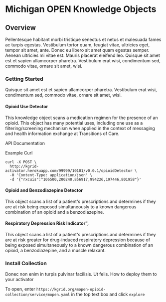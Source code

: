 # Michigan OPEN Knowledge Objects

## Overview
Pellentesque habitant morbi tristique senectus et netus et malesuada fames ac turpis egestas. Vestibulum tortor quam, feugiat vitae, ultricies eget, tempor sit amet, ante. Donec eu libero sit amet quam egestas semper. Aenean ultricies mi vitae est. Mauris placerat eleifend leo. Quisque sit amet est et sapien ullamcorper pharetra. Vestibulum erat wisi, condimentum sed, commodo vitae, ornare sit amet, wisi.

### Getting Started
Quisque sit amet est et sapien ullamcorper pharetra. Vestibulum erat wisi, condimentum sed, commodo vitae, ornare sit amet, wisi.

#### Opioid Use Detector
This knowledge object scans a medication regimen for the presence of an opioid.  This object has many potential uses, including one use as a filtering/screening mechanism when applied in the context of messaging and health information exchange at Transitions of Care.



API Documentation

Example Curl
```
curl -X POST \
  http://kgrid-activator.herokuapp.com/99999/10101/v0.0.1/opioidDetector \
  -H 'Content-Type: application/json' \
  -d '{"rxcuis":"106500,200240,856917,994226,197446,801958"}'
```  


#### Opioid and Benzodiazepine Detector
This object scans a list of a patient's prescriptions and determines if they are at risk being exposed simultaneously to a known dangerous combination of an opioid and a benzodiazepine.

#### Respiratory Depression Risk Indicator",
This object scans a list of a patient's prescriptions and determines if they are at risk greater for drug-induced respiratory depression because of being exposed simultaneously to a known dangerous combination of an opioid, a benzodiazepine, and a muscle relaxant.



### Install Collection
Donec non enim in turpis pulvinar facilisis. Ut felis.
How to deploy them to your activator


To open, enter `https://kgrid.org/mopen-opioid-collection/service/mopen.yaml` in the top text box and click `explore`
